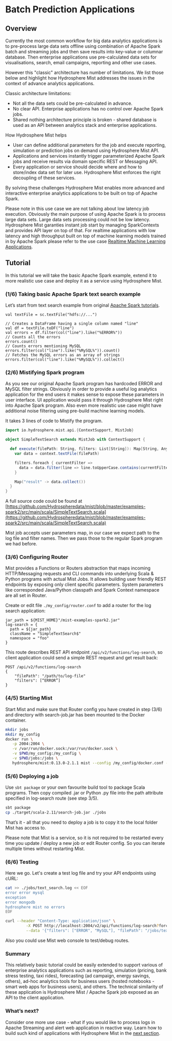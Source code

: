 # Batch Prediction Applications

## Overview

Currently the most common workflow for big data analytics applications is to pre-process large data sets offline using combination of Apache Spark batch and streaming jobs and then save results into key-value or columnar database. Then enterprise applications use pre-calculated data sets for visualisations, search, email campaigns, reporting and other use cases.  

However this "classic" architecture has number of limitations. We list those below and highlight how Hydrosphere Mist addresses the issues in the context of advance analytics applications.

Classic architecture limitations:
 - Not all the data sets could be pre-calculated in advance.
 - No clear API. Enterprise applications has no control over Apache Spark jobs.
 - Shared nothing architecture principle is broken - shared database is used as an API between analytics stack and enterprise applications.

How Hydrosphere Mist helps
 - User can define additional parameters for the job and execute reporting, simulation or prediction jobs on demand using Hydrosphere Mist API.
 - Applications and services instantly trigger parameterized Apache Spark jobs and receive results via domain specific REST or Messaging API.
 - Every application or service should decide where and how to store/index data set for later use. Hydrosphere Mist enforces the right decoupling of these services.
 
By solving these challenges Hydrosphere Mist enables more advanced and interactive enterprise analytics applications to be built on top of Apache Spark.

Please note in this use case we are not talking about low latency job execution. Obviously the main purpose of using Apache Spark is to process large data sets. Large data sets processing could not be low latency. Hydrosphere Mist garanties instant job start by managing SparkContexts and provides API layer on top of that. 
For realtime applications with low latency and high throughput built on top of machine learning models trained in by Apache Spark please refer to the use case [Realtime Machine Learning Applications](/docs/use-cases/ml-realtime.md).

## Tutorial
In this tutorial we will take the basic Apache Spark example, extend it to more realistic use case and deploy it as a service using Hydrosphere Mist.

### (1/6) Taking basic Apache Spark text search example

Let’s start from text search example from original [Apache Spark tutorials](http://spark.apache.org/examples.html).

````
val textFile = sc.textFile("hdfs://...")

// Creates a DataFrame having a single column named "line"
val df = textFile.toDF("line")
val errors = df.filter(col("line").like("%ERROR%"))
// Counts all the errors
errors.count()
// Counts errors mentioning MySQL
errors.filter(col("line").like("%MySQL%")).count()
// Fetches the MySQL errors as an array of strings
errors.filter(col("line").like("%MySQL%")).collect()
````

### (2/6) Mistifying Spark program
As you see our original Apache Spark program has hardcoded ERROR and MySQL filter strings. Obviously in order to provide a useful log analytics application for the end users it makes sense to expose these parameters in user interface. UI application would pass it through Hydrosphere Mist right into Apache Spark program. Also even more realistic use case might have additional noise filtering using pre-build machine learning models.

It takes 3 lines of code to Mistify the program.

````scala
import io.hydrosphere.mist.api.{ContextSupport, MistJob}

object SimpleTextSearch extends MistJob with ContextSupport {

  def execute(filePath: String, filters: List[String]): Map[String, Any] = {
    var data = context.textFile(filePath)

    filters.foreach { currentFilter =>
      data = data.filter(line => line.toUpperCase.contains(currentFilter.toUpperCase))
    }

    Map("result" -> data.collect())
  }
}
````
A full source code could be found at [https://github.com/Hydrospheredata/mist/blob/master/examples-spark2/src/main/scala/SimpleTextSearch.scala](https://github.com/Hydrospheredata/mist/blob/master/examples-spark2/src/main/scala/SimpleTextSearch.scala)

Mist job accepts user parameters map, in our case we expect path to the log file and filter names. Then we pass those to the regular Spark program we had before.

### (3/6) Configuring Router

Mist provides a Functions or Routers abstraction that maps incoming HTTP/Messaging requests and CLI commands into underlying Scala & Python programs with actual Mist Jobs. 
It allows building user friendly REST endpoints by exposing only client specific parameters. 
System parameters like corresponded Java/Python classpath and Spark Context namespace are all set in Router.

Create or edit file `./my_config/router.conf` to add a router for the log search application:

````hocon
jar_path = ${MIST_HOME}"/mist-examples-spark2.jar"
log-search = {
  path = ${jar_path}
  className = "SimpleTextSearch$"
  namespace = "foo"
}
````

This route describes REST API endpoint `/api/v2/functions/log-search`, so client application could send a simple REST request and get result back:
````
POST /api/v2/functions/log-search
{
    "filePath": "/path/to/log-file"
    "filters": [“ERROR”]
}
````

### (4/5) Starting Mist 
Start Mist and make sure that Router config you have created in step (3/6) and directory with search-job.jar has been mounted to the Docker container.  

````sh
mkdir jobs
mkdir my_config
docker run \
   -p 2004:2004 \
   -v /var/run/docker.sock:/var/run/docker.sock \
   -v $PWD/my_config:/my_config \
   -v $PWD/jobs:/jobs \
   hydrosphere/mist:0.13.0-2.1.1 mist --config /my_config/docker.conf --router-config /my_config/router.conf
````

### (5/6) Deploying a job

Use `sbt package` or your own favourite build tool to package Scala programs. Then copy compiled .jar or Python .py file into the path attribute specified in log-search route (see step 3/5). 

```sh
sbt package
cp ./target/scala-2.11/search-job.jar ./jobs
```

That’s it - all that you need to deploy a job is to copy it to the local folder Mist has access to. 

Please note that Mist is a service, so it is not required to be restarted every time you update / deploy a new job or edit Router config. So you can iterate multiple times without restarting Mist. 

### (6/6) Testing

Here we go. Let's create a test log file and try your API endpoints using cURL:

```sh 
cat >> ./jobs/text_search.log << EOF
error error mysql
exception
error mongodb
hydrosphere mist no errors
EOF

curl --header "Content-Type: application/json" \
         -X POST http://localhost:2004/v2/api/functions/log-search?force=true \
         --data '{"filters": ["ERROR", "MySQL"], "filePath": "/jobs/text_search.log"}'
```

Also you could use Mist web console to test/debug routes.

### Summary
This relatively basic tutorial could be easily extended to support various of enterprise analytics applications such as reporting, simulation (pricing, bank stress testing, taxi rides), forecasting (ad campaign, energy savings, others), ad-hoc analytics tools for business users (hosted notebooks - smart web apps for business users), and others. The technical similarity of these application is Hydrosphere Mist / Apache Spark job exposed as an API to the client application.

### What’s next?
Consider one more use case - what if you would like to process logs in Apache Streaming and alert web application in reactive way. Learn how to build such kind of applications with Hydrosphere Mist in the [next section](/docs/use-cases/reactive.md).
